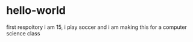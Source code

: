 # hello-world
first respoitory 
i am 15, i play soccer and i am making this for a computer science class
